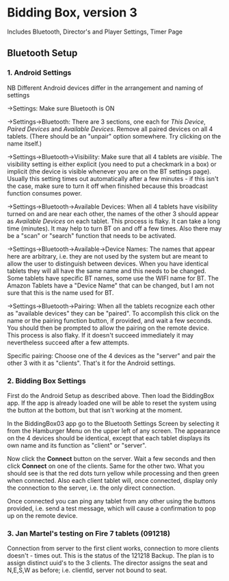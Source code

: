 # Bidding Box, version 3

Includes Bluetooth, Director's and Player Settings, Timer Page

## Bluetooth Setup

### 1. Android Settings
NB Different Android devices differ in the arrangement and naming of settings

->Settings: Make sure Bluetooth is ON

->Settings->Bluetooth: There are 3 sections, one each for *This Device*, *Paired Devices* and *Available Devices*.
Remove all paired devices on all 4 tablets. (There should be an "unpair" option somewhere. Try clicking on the name itself.)
 
->Settings->Bluetooth->Visibility: Make sure that all 4 tablets are *visible*. The visibility setting is either explicit (you need to put a checkmark in a box) or implicit (the device is visible whenever you are on the BT settings page). Usually this setting times out automatically after a few minutes - if this isn't the case, make sure to turn it off when finished because this broadcast function consumes power. 

->Settings->Bluetooth->Available Devices: When all 4 tablets have visibility turned on and are near each other, the names of the other 3 should appear as *Available Devices* on each tablet. This process is flaky. It can take a long time (minutes). It may help to turn BT on and off a few times. Also there may be a "scan" or "search" function that needs to be activated. 

->Settings->Bluetooth->Available->Device Names: The names that appear here are arbitrary, i.e. they are not used by the system but are meant to allow the user to distinguish between devices. When you have identical tablets they will all have the same name and this needs to be changed. Some tablets have specific BT names, some use the WIFI name for BT. The Amazon Tablets have a "Device Name" that can be changed, but I am not sure that this
is the name used for BT. 

->Settings->Bluetooth->Pairing: When all the tablets recognize each other as "available devices" they can be "paired". To accomplish this click on the name or the pairing function button, if provided, and wait a few seconds. You should then be prompted to allow the pairing on the remote device. This process is also flaky. If it doesn't succeed immediately it may nevertheless succeed after a few attempts.

Specific pairing: Choose one of the 4 devices as the "server" and pair the other 3 with it as "clients". That's it for the Android settings.

### 2. Bidding Box Settings
First do the Android Setup as described above. Then load the BiddingBox app. If the app
is already loaded one will be able to reset the system using the button at the bottom, but that isn't working at the moment.

In the BiddingBox03 app go to the Bluetooth Settings Screen by selecting it from the Hamburger Menu on the upper left of any screen. The appearance on the 4 devices should be identical, except that each tablet displays its own name and its function as "client" or "server". 

Now click the **Connect** button on the server. Wait a few seconds and then click **Connect** on one of the clients. Same for the other two. What you should see is that the red dots turn yellow while processing and then green when connected. Also each client tablet will, once connected, display only the connection to the server, i.e. the only direct connection.

Once connected you can ping any tablet from any other using the buttons provided, i.e. send a test message, which will cause a confirmation to pop up on the remote device. 

### 3. Jan Martel's testing on Fire 7 tablets (091218)
Connection from server to the first client works, connection to more clients doesn't - times out.
This is the status of the 121218 Backup. The plan is to assign distinct uuid's to the 3 clients. 
The director assigns the seat and N,E,S,W as before; i.e. clientId, server not bound to seat.   

